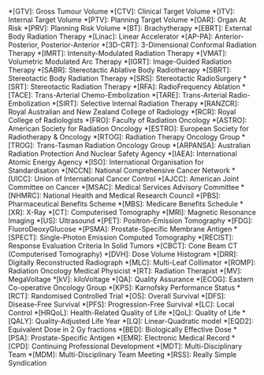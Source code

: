 *[GTV]: Gross Tumour Volume
*[CTV]: Clinical Target Volume
*[ITV]: Internal Target Volume
*[PTV]: Planning Target Volume
*[OAR]: Organ At Risk
*[PRV]: Planning Risk Volume
*[BT]: Brachytherapy
*[EBRT]: External Body Radiation Therapy
*[Linac]: Linear Accelerator
*[AP-PA]: Anterior-Posterior, Posterior-Anterior
*[3D-CRT]: 3-Dimensional Conformal Radiation Therapy
*[IMRT]: Intensity-Modulated Radiation Therapy
*[VMAT]: Volumetric Modulated Arc Therapy
*[IGRT]: Image-Guided Radiation Therapy
*[SABR]: Stereotactic Ablative Body Radiotherapy
*[SBRT]: Stereotactic Body Radiation Therapy
*[SRS]: Stereotactic RadioSurgery
*[SRT]: Stereotactic Radiation Therapy
*[RFA]: RadioFrequency Ablation
*[TACE]: Trans-Arterial Chemo-Embolization
*[TARE]: Trans-Arterial Radio-Embolization
*[SIRT]: Selective Internal Radiation Therapy
*[RANZCR]: Royal Australian and New Zealand College of Radiology
*[RCR]: Royal College of Radiologists
*[FRO]: Faculty of Radiation Oncology
*[ASTRO]: American Society for Radiation Oncology
*[ESTRO]: European Society for Radiotherapy & Oncology
*[RTOG]: Radiation Therapy Oncology Group
*[TROG]: Trans-Tasman Radiation Oncology Group
*[ARPANSA]: Australian Radiation Protection And Nuclear Safety Agency
*[IAEA]: International Atomic Energy Agency
*[ISO]: International Organisation for Standardisation
*[NCCN]: National Comprehensive Cancer Network
*[UICC]: Union of International Cancer Control
*[AJCC]: American Joint Committee on Cancer
*[MSAC]: Medical Services Advisory Committee
*[NHMRC]: National Health and Medical Research Council
*[PBS]: Pharmaceutical Benefits Scheme
*[MBS]: Medicare Benefits Schedule
*[XR]: X-Ray
*[CT]: Computerised Tomography
*[MRI]: Magnetic Resonance Imaging
*[US]: Ultrasound
*[PET]: Positron-Emission Tomography
*[FDG]: FluoroDeoxyGlucose
*[PSMA]: Prostate-Specific Membrane Antigen
*[SPECT]: Single-Photon Emission Computed Tomography
*[RECIST]: Response Evaluation Criteria In Solid Tumors
*[CBCT]: Cone Beam CT (Computerised Tomography)
*[DVH]: Dose Volume Histogram
*[DRR]: Digitally Reconstructed Radiograph
*[MLC]: Multi-Leaf Collimator
*[ROMP]: Radiation Oncology Medical Physicist
*[RT]: Radiation Therapist
*[MV]: MegaVoltage
*[kV]: kiloVoltage
*[QA]: Quality Assurance
*[ECOG]: Eastern Co-operative Oncology Group 
*[KPS]: Karnofsky Performance Status
*[RCT]: Randomised Controlled Trial
*[OS]: Overall Survival
*[DFS]: Disease-Free Survival
*[PFS]: Progression-Free Survival
*[LC]: Local Control
*[HRQoL]: Health-Related Quality of Life
*[QoL]: Quality of Life
*[QALY]: Quality-Adjusted Life Year
*[LQ]: Linear-Quadratic model
*[EQD2]: Equivalent Dose in 2 Gy fractions
*[BED]: Biologically Effective Dose
*[PSA]: Prostate-Specific Antigen
*[EMR]: Electronic Medical Record
*[CPD]: Continuing Professional Development
*[MDT]: Multi-Disciplinary Team
*[MDM]: Multi-Disciplinary Team Meeting
*[RSS]: Really Simple Syndication